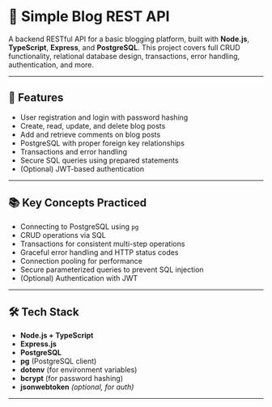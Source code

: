 # 📝 Simple Blog REST API

A backend RESTful API for a basic blogging platform, built with **Node.js**, **TypeScript**, **Express**, and **PostgreSQL**. This project covers full CRUD functionality, relational database design, transactions, error handling, authentication, and more.

---

## 🚀 Features

* User registration and login with password hashing
* Create, read, update, and delete blog posts
* Add and retrieve comments on blog posts
* PostgreSQL with proper foreign key relationships
* Transactions and error handling
* Secure SQL queries using prepared statements
* (Optional) JWT-based authentication

---

## 📚 Key Concepts Practiced

* Connecting to PostgreSQL using `pg`
* CRUD operations via SQL
* Transactions for consistent multi-step operations
* Graceful error handling and HTTP status codes
* Connection pooling for performance
* Secure parameterized queries to prevent SQL injection
* (Optional) Authentication with JWT

---

## 🛠️ Tech Stack

* **Node.js + TypeScript**
* **Express.js**
* **PostgreSQL**
* **pg** (PostgreSQL client)
* **dotenv** (for environment variables)
* **bcrypt** (for password hashing)
* **jsonwebtoken** *(optional, for auth)*

---